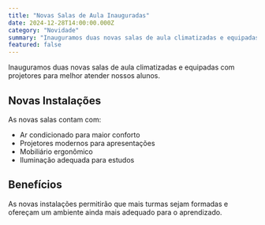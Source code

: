 ```yaml
---
title: "Novas Salas de Aula Inauguradas"  
date: 2024-12-28T14:00:00.000Z
category: "Novidade"
summary: "Inauguramos duas novas salas de aula climatizadas e equipadas com projetores para melhor atender nossos alunos."
featured: false
---
```


Inauguramos duas novas salas de aula climatizadas e equipadas com projetores para melhor atender nossos alunos.

## Novas Instalações

As novas salas contam com:
- Ar condicionado para maior conforto
- Projetores modernos para apresentações
- Mobiliário ergonômico
- Iluminação adequada para estudos

## Benefícios

As novas instalações permitirão que mais turmas sejam formadas e ofereçam um ambiente ainda mais adequado para o aprendizado.